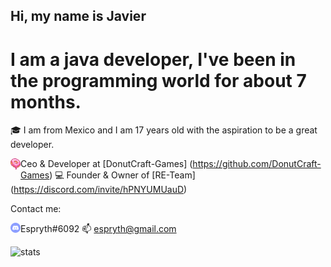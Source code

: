 ## Hi, my name is Javier
# I am a java developer, I've been in the programming world for about 7 months.

🎓 I am from Mexico and I am 17 years old with the aspiration to be a great developer.

<img align="left" width="16px" src='https://raw.githubusercontent.com/Espryth/Espryth/master/images/donutcraft.png' /> Ceo & Developer at [DonutCraft-Games] (https://github.com/DonutCraft-Games)
💻 Founder & Owner of [RE-Team] (https://discord.com/invite/hPNYUMUauD)

Contact me:

<img align="left" width="16px" src='https://raw.githubusercontent.com/Espryth/Espryth/master/images/discord.png' /> Espryth#6092
📫 espryth@gmail.com

![stats](https://github-readme-stats.vercel.app/api?username=Espryth&count_private=true)
